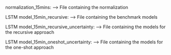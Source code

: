 normalization_15mins:
--> File containing the normalization

LSTM model_15min_recursive:
--> File containing the benchmark models

LSTM model_15min_recursive_uncertainty:
--> File containing the models for the recursive approach

LSTM model_15min_oneshot_uncertainty:
--> File containing the models for the one-shot approach
